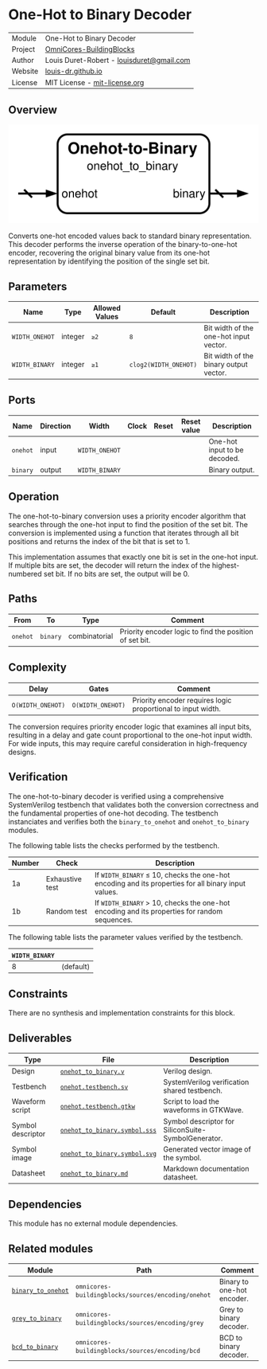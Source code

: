 # One-Hot to Binary Decoder

|         |                                                                                  |
| ------- | -------------------------------------------------------------------------------- |
| Module  | One-Hot to Binary Decoder                                                        |
| Project | [OmniCores-BuildingBlocks](https://github.com/Louis-DR/OmniCores-BuildingBlocks) |
| Author  | Louis Duret-Robert - [louisduret@gmail.com](mailto:louisduret@gmail.com)         |
| Website | [louis-dr.github.io](https://louis-dr.github.io)                                 |
| License | MIT License - [mit-license.org](https://mit-license.org)                         |

## Overview

![onehot_to_binary](onehot_to_binary.symbol.svg)

Converts one-hot encoded values back to standard binary representation. This decoder performs the inverse operation of the binary-to-one-hot encoder, recovering the original binary value from its one-hot representation by identifying the position of the single set bit.

## Parameters

| Name           | Type    | Allowed Values | Default               | Description                            |
| -------------- | ------- | -------------- | --------------------- | -------------------------------------- |
| `WIDTH_ONEHOT` | integer | `≥2`           | `8`                   | Bit width of the one-hot input vector. |
| `WIDTH_BINARY` | integer | `≥1`           | `clog2(WIDTH_ONEHOT)` | Bit width of the binary output vector. |

## Ports

| Name     | Direction | Width          | Clock | Reset | Reset value | Description                  |
| -------- | --------- | -------------- | ----- | ----- | ----------- | ---------------------------- |
| `onehot` | input     | `WIDTH_ONEHOT` |       |       |             | One-hot input to be decoded. |
| `binary` | output    | `WIDTH_BINARY` |       |       |             | Binary output.               |

## Operation

The one-hot-to-binary conversion uses a priority encoder algorithm that searches through the one-hot input to find the position of the set bit. The conversion is implemented using a function that iterates through all bit positions and returns the index of the bit that is set to 1.

This implementation assumes that exactly one bit is set in the one-hot input. If multiple bits are set, the decoder will return the index of the highest-numbered set bit. If no bits are set, the output will be 0.

## Paths

| From     | To       | Type          | Comment                                                 |
| -------- | -------- | ------------- | ------------------------------------------------------- |
| `onehot` | `binary` | combinatorial | Priority encoder logic to find the position of set bit. |

## Complexity

| Delay             | Gates             | Comment                                                      |
| ----------------- | ----------------- | ------------------------------------------------------------ |
| `O(WIDTH_ONEHOT)` | `O(WIDTH_ONEHOT)` | Priority encoder requires logic proportional to input width. |

The conversion requires priority encoder logic that examines all input bits, resulting in a delay and gate count proportional to the one-hot input width. For wide inputs, this may require careful consideration in high-frequency designs.

## Verification

The one-hot-to-binary decoder is verified using a comprehensive SystemVerilog testbench that validates both the conversion correctness and the fundamental properties of one-hot decoding. The testbench instanciates and verifies both the `binary_to_onehot` and `onehot_to_binary` modules.

The following table lists the checks performed by the testbench.

| Number | Check           | Description                                                                                         |
| ------ | --------------- | --------------------------------------------------------------------------------------------------- |
| 1a     | Exhaustive test | If `WIDTH_BINARY` ≤ 10, checks the one-hot encoding and its properties for all binary input values. |
| 1b     | Random test     | If `WIDTH_BINARY` > 10, checks the one-hot encoding and its properties for random sequences.        |

The following table lists the parameter values verified by the testbench.

| `WIDTH_BINARY` |           |
| -------------- | --------- |
| 8              | (default) |

## Constraints

There are no synthesis and implementation constraints for this block.

## Deliverables

| Type              | File                                                         | Description                                         |
| ----------------- | ------------------------------------------------------------ | --------------------------------------------------- |
| Design            | [`onehot_to_binary.v`](onehot_to_binary.v)                   | Verilog design.                                     |
| Testbench         | [`onehot.testbench.sv`](onehot.testbench.sv)                 | SystemVerilog verification shared testbench.        |
| Waveform script   | [`onehot.testbench.gtkw`](onehot.testbench.gtkw)             | Script to load the waveforms in GTKWave.            |
| Symbol descriptor | [`onehot_to_binary.symbol.sss`](onehot_to_binary.symbol.sss) | Symbol descriptor for SiliconSuite-SymbolGenerator. |
| Symbol image      | [`onehot_to_binary.symbol.svg`](onehot_to_binary.symbol.svg) | Generated vector image of the symbol.               |
| Datasheet         | [`onehot_to_binary.md`](onehot_to_binary.md)                 | Markdown documentation datasheet.                   |

## Dependencies

This module has no external module dependencies.

## Related modules

| Module                                        | Path                                               | Comment                    |
| --------------------------------------------- | -------------------------------------------------- | -------------------------- |
| [`binary_to_onehot`](binary_to_onehot.md)     | `omnicores-buildingblocks/sources/encoding/onehot` | Binary to one-hot encoder. |
| [`grey_to_binary`](../grey/grey_to_binary.md) | `omnicores-buildingblocks/sources/encoding/grey`   | Grey to binary decoder.    |
| [`bcd_to_binary`](bcd_to_binary.md)           | `omnicores-buildingblocks/sources/encoding/bcd`    | BCD to binary decoder.     |
